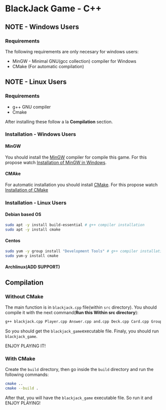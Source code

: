 # BlackJack Game - C++

## NOTE - Windows Users
### Requirements
The following requirements are only necesary for windows users:
* MinGW - Minimal GNU(gcc collection) compiler for Windows
* CMake (For automatic compilation)

## NOTE - Linux Users
### Requirements
* g++ GNU compiler
* Cmake


After installing these follow a la **Compilation** section.

### Installation - Windows Users
#### MinGW
You should install the [MinGW](http://mingw.org/) compiler for compile this game. For this propose watch [Installation of MinGW in Windows](https://www.youtube.com/watch?v=hAnTiNm7mUE).
#### CMAke
For automatic installation you should install [CMake](https://cmake.org/download/). For this propose watch [Installation of CMake](https://www.youtube.com/watch?v=8_X5Iq9niDE)

### Installation - Linux Users
#### Debian based OS
```bash
sudo apt -y install build-essential # g++ compiler installation
sudo apt -y install cmake
```

#### Centos
```bash
sudo yum -y group install "Development Tools" # g++ compiler installation
sudo yum-y install cmake
```
#### Archlinux(ADD SUPPORT)

## Compilation
### Without CMake
The main function is in `blackjack.cpp` file(within `src` directory). You should compile it with the next command(**Run this Within src directory**):

```bash
g++ blackjack.cpp Player.cpp Answer.cpp and.cpp Deck.cpp Card.cpp Group.cpp -o blackjack_game
``` 

So you should get the `blackjack_game`executable file.
Finaly, you should run `blackjack_game`.

ENJOY PLAYING IT!


### With CMake
Create the `build` directory, then go inside the `build` directory and run the following commands:
```bash
cmake ..
cmake --build .
```

After that, you will have the `blackjack_game` executable file. So run it and ENJOY PLAYING!

